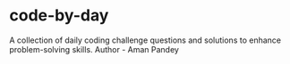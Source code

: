 # code-by-day
A collection of daily coding challenge questions and solutions to enhance problem-solving skills.
Author - Aman Pandey
